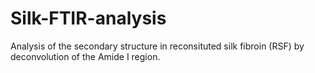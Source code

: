 # Silk-FTIR-analysis
Analysis of the secondary structure in reconsituted silk fibroin (RSF) by deconvolution of the Amide I region.
